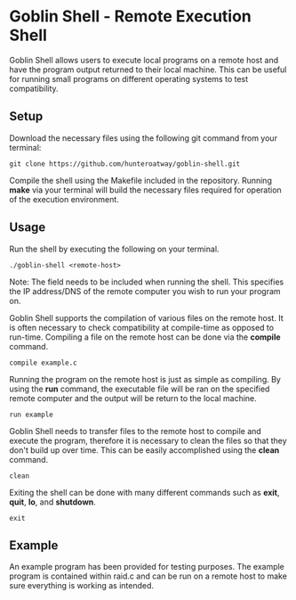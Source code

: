 # Goblin Shell - Remote Execution Shell
Goblin Shell allows users to execute local programs on a remote host and have the program output returned to their local machine. This can be useful for running small programs on different operating systems to test compatibility.

## Setup
Download the necessary files using the following git command from your terminal:

```
git clone https://github.com/hunteroatway/goblin-shell.git
```

Compile the shell using the Makefile included in the repository. Running **make** via your terminal will build the necessary files required for operation of the execution environment. 

## Usage
Run the shell by executing the following on your terminal.

```
./goblin-shell <remote-host>
```

Note: The <remote-host> field needs to be included when running the shell. This specifies the IP address/DNS of the remote computer you wish to run your program on.

Goblin Shell supports the compilation of various files on the remote host. It is often necessary to check compatibility at compile-time as opposed to run-time. Compiling a file on the remote host can be done via the **compile** command. 

```
compile example.c
``` 

Running the program on the remote host is just as simple as compiling. By using the **run** command, the executable file will be ran on the specified remote computer and the output will be return to the local machine.

```
run example
```

Goblin Shell needs to transfer files to the remote host to compile and execute the program, therefore it is necessary to clean the files so that they don't build up over time. This can be easily accomplished using the **clean** command.

```
clean
```

Exiting the shell can be done with many different commands such as **exit**, **quit**, **lo**, and **shutdown**.

```
exit
```

## Example

An example program has been provided for testing purposes. The example program is contained within raid.c and can be run on a remote host to make sure everything is working as intended.
